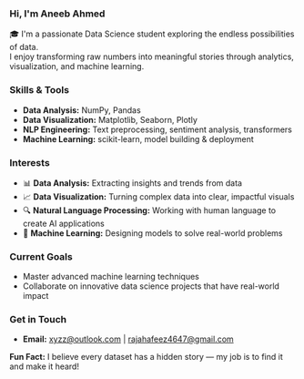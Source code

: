 ### Hi, I'm Aneeb Ahmed 

🎓 I'm a passionate Data Science student exploring the endless possibilities of data.  
I enjoy transforming raw numbers into meaningful stories through analytics, visualization, and machine learning.

### Skills & Tools 
- **Data Analysis:** NumPy, Pandas  
- **Data Visualization:** Matplotlib, Seaborn, Plotly  
- **NLP Engineering:** Text preprocessing, sentiment analysis, transformers  
- **Machine Learning:** scikit-learn, model building & deployment  

###  Interests
- 📊 **Data Analysis:** Extracting insights and trends from data  
- 📈 **Data Visualization:** Turning complex data into clear, impactful visuals  
- 🔍 **Natural Language Processing:** Working with human language to create AI applications  
- 🤖 **Machine Learning:** Designing models to solve real-world problems  

###  Current Goals
- Master advanced machine learning techniques  
- Collaborate on innovative data science projects that have real-world impact  

###  Get in Touch
- **Email:** xyzz@outlook.com | rajahafeez4647@gmail.com  


 **Fun Fact:** I believe every dataset has a hidden story — my job is to find it and make it heard!


<!---
nb-hmd/nb-hmd is a ✨ special ✨ repository because its `README.md` (this file) appears on your GitHub profile.
You can click the Preview link to take a look at your changes.
--->
